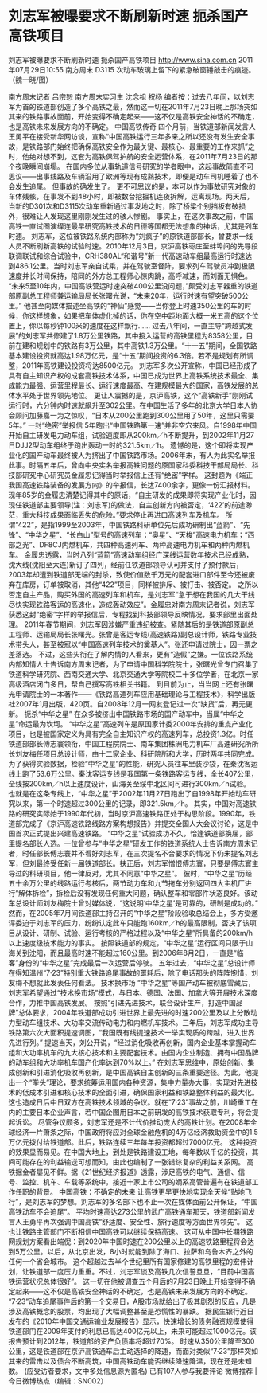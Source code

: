 # 刘志军被曝要求不断刷新时速 扼杀国产高铁项目

刘志军被曝要求不断刷新时速 扼杀国产高铁项目
http://www.sina.com.cn  2011年07月29日10:55  南方周末
D3115 次动车玻璃上留下的紧急破窗锤敲击的痕迹。 （魏一晓/图）

南方周末记者 吕宗恕 南方周末实习生 沈念祖 祝杨
编者按：过去八年间，以刘志军为首的铁道部创造了多个高铁之最，然而这一切在2011年7月23日晚上那场突如其来的铁路事故面前，开始变得不确定起来——这不仅是高铁安全神话的不确定，也是高铁未来发展方向的不确定。
中国高铁传奇
四个月前，当铁道部新闻发言人王勇平在接受新华网访谈，宣称“中国高铁运行三年多来之所以还没有发生安全事故，是铁路部门始终把确保高铁安全作为最关键、最核心、最重要的工作来抓”之时，他绝对想不到，这套为高铁保驾护航的安全运营体系，在2011年7月23日的那个夜晚瞬间崩塌。
在国内多位从事轨道信号研究的学者眼中，这起事故简直不可思议——出事线路及车辆沿用了欧洲等现有成熟技术，即便是动车司机睡着了也不会发生追尾。
但事故的确发生了。
更不可思议的是，本可以作为事故研究对象的车体残骸，在事发不到48小时，即被数台挖掘机连夜拆解，运离现场。两天后，当新的D301次和D3115次动车重新通过事发地之时，除了桥梁个别挡板有破损外，很难让人发现这里刚刚发生过的骇人惨剧。
事实上，在这次事故之前，中国高铁一直试图演绎连最早研究高铁技术的日德等国都无法想象的神话，尤其是列车时速。
刘志军，这位被铁路系统内部称为“刘疯子”的原铁道部部长，曾要求一线人员不断刷新高铁的试验时速。2010年12月3日，京沪高铁枣庄至蚌埠间的先导段联调联试和综合试验中，CRH380AL“和谐号”新一代高速动车组最高运行时速达到486.1公里。当时刘志军亲自试乘，并在驾驶室督阵，要求列车驾驶员冲到极限速度并长时间保持，陪同的外方总工程师心惊肉跳，高呼减速，而刘面无惧色。
“未来5至10年内，中国高铁营运时速突破400公里没问题，”颇受刘志军器重的铁道部原副总工程师兼运输局局长张曙光说，“未来20年，运行时速有望突破500公里。”
他甚至向媒体描述坐高铁的“神仙”感觉——当你登上时速350公里的车的时候，你这样想象，如果把车体虚化掉的话，你在空中距地面大概一米五高的这个位置上，你以每秒钟100米的速度在这样飘行……
过去八年间，一直主导“跨越式发展”的刘志军共修建了1.8万公里铁路，其中投入运营的高铁里程为8358公里，目前在建和规划中的铁路有3万公里，其中高铁1.3万公里。“十一五”期间，全国铁路基本建设投资就高达1.98万亿元，是“十五”期间投资的6.3倍。若不是规划有所调整，2011年高铁建设投资将达8500亿元。
刘志军多次公开宣称，中国已经形成了具有自主知识产权的成套高铁技术体系，中国已成为世界上高铁系统技术最全、集成能力最强、运营里程最长、运行速度最高、在建规模最大的国家，高铁发展的总体水平处于世界领先地位。
更让人震撼的是，京沪高铁，这个“高铁新手”刚刚试运行时，六分钟内时速就飙升至302公里。在中国生活了多年的北京大学日本人协会顾问加藤嘉一为之惊叹，“日本从200公里跑到300公里用了50年，这里只需要5年。”
一封“绝密”举报信
5年跑出“中国铁路第一速”并非空穴来风。自1998年中国开始自主研发电力动车组，试验速度即从200km／h不断提升，到2002年11月27日DJJ2型动车组终于跑出轰动一时的321.5km／h。
遗憾的是，这个即将实现产业化的国产动车最终被人为挤出了中国铁路市场。2006年末，有人为此实名举报此事。时隔五年后，曾向中央实名举报高铁问题的原国家科委科技干部局局长、科技部研究中心研究员金履忠记得当时举报信上还有“绝密”字样。
这封题为《端正我国高速铁路装备的发展方向》的举报信，长达7400余字，更像一份汇报材料。现年85岁的金履忠清楚记得其中的原话，“自主研发的成果即将实现产业化时，因现任铁道部主要领导(注：刘志军)的做法，自主创新方向被否定，‘422’的前途渺茫，重大科技成果面临丢失的危险。”要求停止再进口高速列车及机车。
所谓“422”，是指1999至2003年，中国铁路科研单位先后成功研制出“蓝箭”、“先锋”、“中华之星”、“长白山”型号的高速列车；“奥星”、“天梭”高速电力机车；“西部之光”、DF8CJ内燃机车，共四种高速列车、两种高速电力机车和两种内燃机车。
金履忠透露，当时八列“蓝箭”高速动车组经广深线运营数年技术已经成熟，沈大线(沈阳至大连)新订了四列，经前任铁道部领导认可并支付了预付款后，2003年却遭到铁道部无端的封杀，致使价值数千万元的配套进口部件至今还被废弃在库房，订单被取消，其他“422”项目，同样被排斥、被打击、被否定。
之所以否定自主产品，购买外国的高速列车和机车，是刘志军“急于想在我国的几大干线尽快实现铁路客运的高速化，造成轰动效应”。金履忠对南方周末记者说，刘志军获悉这封“绝密”字样的举报信后，专程找到科技部领导反映情况，要求部里出面处理。
2011年春节期间，刘志军因涉嫌严重违纪被查。紧随其后的是铁道部原副总工程师、运输局局长张曙光。张曾是客运专线(高速铁路)副总设计师，铁路专业技术带头人，甚至被冠以“中国高速列车技术的奠基人”。张还申请过院士，因一票之差落选。
不过，这些头衔在了解内情的人看来，更有“造假”之嫌。一位铁路系统内部知情人士告诉南方周末记者，为了申请中国科学院院士，张曙光曾专门召集了铁道科学研究院、西南交通大学、北京交通大学等院校二十多位学者，在北京一家高级酒店闭门多日，帮自己撰写高铁相关书籍。
到目前为止，当当网上还有张曙光申请院士的一本著作——《铁路高速列车应用基础理论与工程技术》，科学出版社2007年1月出版，420页。自2008年12月一网友登记过一次“缺货”后，再无更新。
扼杀“中华之星”
在众多被挤出中国铁路市场的国产动车中，当属“中华之星”命运最为坎坷。
“中华之星”高速列车是原国家计委2000年安排的重点产业化项目，也是被国家定义为具有完全自主知识产权的高速列车，总投资1.3亿。时任铁道部部长傅志寰领衔，中国工程院院士、南车集团株洲电力机车厂高速研究所所长刘友梅任项目总设计师，由十二家企业、科研院所和大学，历时两年共同完成。
为了获得实验数据，检验“中华之星”的性能，研究人员往车里装沙袋，在秦沈客运线上跑了53.6万公里。秦沈客运专线是我国第一条铁路客运专线，全长407公里，全线按200km／h以上速度设计，山海关至绥中北区间可进行300km／h试验。
也就是在这条专线上，“中华之星”于2002年11月27日跑出了自1998年开始动车研究以来，第一个时速超过300公里的记录，即321.5km／h。
其实，中国对高速铁路的研究实际始于1990年代初，当时京沪高速铁路正处于构思阶段。1990年，铁道部完成了《京沪高速铁路线路方案构想报告》并提交全国人大会议讨论，这是中国首次正式提出兴建高速铁路。
“中华之星”试验成功不久，恰逢铁道部换届，部里提名部长人选。一位曾参与“中华之星”研发工作的铁道系统人士告诉南方周末记者，时任部长傅志寰并不看好刘志军，在三次提名不合要求的情况下仍未提名刘志军，但刘最终受任新一届铁道部长。扶正后，刘志军憎恨傅志寰，只要是傅志寰主导过的科研项目，他一律反对，尤其不同意“中华之星”。
彼时，“中华之星”历经五十余万公里的线路运行考核后，两节动力车和九节拖车分别返回四大主机厂进行“解体拆检”，拆检后没有发现任何重大问题，确认整车和零部件状态良好。该动车总设计师刘友梅院士曾对媒体说，“这说明‘中华之星’是可靠的，研制是成功的。”
然而，在2005年7月间铁道部主持召开的“中华之星”阶段验收总结会上，多方受邀评委迫于刘志军的压力，纷纷认定此车只能跑160km／h的最高限制，否决了该项目从设计、研制、试验、运行考核的严格过程以及“中华之星”所具备的200km/h以上速度级技术能力的事实。
按照铁道部的规定，“中华之星”运行区间只限于山海关到沈阳，而且最高时速不能超过160公里。到2006年8月2日，一直是“临客”身份的“中华之星”完成最后一次运营后停驶。
五年过去，“中华之星”总设计师在得知温州“7·23”特别重大铁路追尾事故的噩耗后，除了电话那头的阵阵惋惜，刘友梅不想就此发表任何看法。
技术换市场
“中华之星”等国产动车被彻底雪藏后，刘志军希望通过“技术换市场”模式，与日本、德国、法国、加拿大等开展技术深度合作，力推中国高铁发展。
按照“引进先进技术，联合设计生产，打造中国品牌”总体要求，2004年铁道部成功引进世界上最先进的时速200公里及以上分散动力型动车组技术、大功率交流传动电力和内燃机车技术。三年后，刘志军成功主导铁路第六次大面积提速调图，“我国既有线提速技术一举实现质的跨越，进入世界先进行列。”
提速当天，刘公开说，“经过消化吸收再创新，国内企业基本掌握动车组和大功率机车的九大核心技术和主要配套技术。由国内企业制造、拥有中国品牌的动车组和大功率机车国产化率达到70%以上。”
在刘志军思维中，原始创新、集成创新和引进消化吸收再创新，是中国高铁自主创新的三条重要途径。为此，他提出一个“拳头”理论，要求统筹运用国内各种资源，集中力量办大事，实现对先进技术的低成本引进和核心技术的全面引进，确保国家利益和铁路整体利益的最大化。
这也造成日后中日双方在高铁技术领域的争议。就在“7·23”事故之前，川崎重工在内的主要日本企业声言，若中国企图用日本之前研发的高铁技术获取专利，将会提起诉讼。
尽管争议颇多，刘志军还是不计代价推动庞大的高铁计划。在2008年全球经济一片萧条之际，中国政府将应对全球金融危机的4万亿经济救助资金中的1.5万亿元拨付给铁道部。此后，铁路连续三年每年投资都超过7000亿元。
这种投资的效果显而易见。在中国大地上，到处是铁路建设工地，每年数以千亿的投资，其间可能存在的利益输送可想而知，由此也编制了一张错综复杂的利益关系网。
高铁掘金者屡见不鲜。据《21世纪经济报道》透露，涉足高铁的电气、通信、信号、监控、机车、车载等系统中，接近十家上市公司的嫡系高管普遍有在铁道部工作任职的背景。
中国高铁：不确定的未来
让高铁更早更快地实现全天候“贴地飞行”，是刘志军的梦想。刘志军的多名部下也不止一次在媒体面前公开保证，“中国高铁动车不会追尾”。
平均时速高达273公里的武广高铁通车那天，铁道部新闻发言人王勇平再次强调中国高铁“舒适度、安全性、旅行速度等方面世界领先”。
这也让铁路主管部门不断相信中国高铁可以继续保持高速。
这可从中国中长期铁路网规划方案看出端倪：到2020年中国时速在200公里以上的高速铁路里程将会达到5万公里。以后，从北京出发，8小时就能到除了海口、拉萨和乌鲁木齐之外的任何一个省会城市。
这个超越过去半个世纪里所有国家修建的高铁里程的宏伟计划，让铁道部一度压力重重。不过，刘志军谈及高铁几次信誓旦旦，“目前中国高铁运营状况总体很好”。
这一切在他被调查五个月后的7月23日晚上开始变得不确定起来——这不仅是高铁安全神话的不确定，也是高铁未来发展方向的不确定。
“7·23”动车追尾事件后的第一个交易日，A股市场就给出了极其剧烈的反应，凡是涉及高铁概念的股票，均出现了大幅调整甚至是恐慌性的暴跌。
据民生银行近日发布的《2010年中国交通运输业发展报告》显示，快速增长的债务融资规模使得铁道部门在2009年支付的利息已高达400亿元以上，未来可能超过1000亿元。该报告预计到2012年，铁道部的资产负债率将超过70%。
时速从350公里降至300公里，这是铁道部在京沪高铁通车后主动选择的降速，而面对类似“7·23”那样突如其来的雷击以及债台不断高筑，中国高铁动车能否继续降速降温，现在还是未知数。
(应受访者要求，文中多处信息源为匿名)
已有107人参与我要评论
微博推荐 | 今日微博热点（编辑：SN002）


